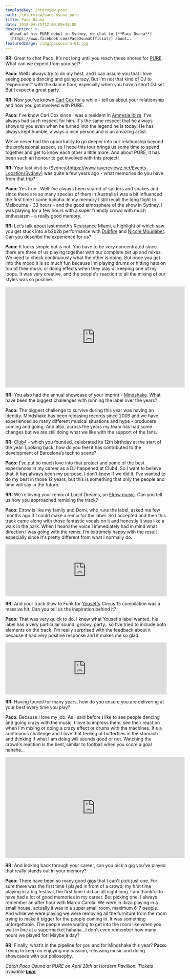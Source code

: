 ```yaml
---
templateKey: interview-post
path: /interview/paco-osuna-pure
title: Paco Osuna
date: 2018-04-25T12:00:00+10:00
description: >-
  Ahead of his PURE debut in Sydney, we chat to [**Paco Osuna**]
  (https://www.facebook.com/PacoOsunaOfficial/) about….
featuredImage: /img/pacoosuna-01.jpg
---
```

**RR:** Great to chat Paco. It’s not long until you reach these shores for [PURE](https://www.ravereviewz.net/Event/Pure-Sydney-18-Moore-Park/138). What can we expect from your set?
	
**Paco:** Well I always try to do my best, and I can assure you that I love seeing people dancing and going crazy. But I'm not that kind of DJ to “experiment” with the dance floor, especially when you have a short DJ set. But I expect a great party.

**RR:** Now you’ve known [Carl Cox](https://magazine.ravereviewz.net/interview/carl-cox-pure) for a while - tell us about your relationship and how you got involved with PURE.

**Paco:** I've know Carl Cox since I was a resident in [Amnesia Ibiza](https://www.facebook.com/amnesiaibiza/). I've always had such respect for him. It's the same respect that he always shows to you even when he turned into the legend he is today. He has always kept humble, always a nice person and is an amazing artist. 

We've never had the opportunity to go deeper into our relationship beyond the professional aspect, so I hope this tour brings us some time to spend together and get to know each other a little more. And about PURE, it has been such an honour to get involved with this project!

**RR:** Your last visit to (Sydney)[https://www.ravereviewz.net/Events-Location/Sydney] was quite a few years ago - what memories do you have from that trip?
	
**Paco:** Yes true.. Well I’ve always been scared of spiders and snakes and since there are so many species of them in Australia I was a bit influenced the first time I came hahaha. In my memory I still recall the long flight to Melbourne - 33 hours - and the good atmosphere of the show in Sydney. I was playing for a few hours with a super friendly crowd with much enthusiasm - a really good memory.

**RR:**  Let’s talk about last month’s [Resistance Miami](https://www.facebook.com/resistance/), a highlight of which saw you get stuck into a b2b2b performance with [Dubfire](https://www.facebook.com/dubfire/) and [Nicole Moudaber](https://www.facebook.com/officialnicolemoudaber/). Can you describe the experience for us?
	
**Paco:** It looks simple but is not. You have to be very concentrated since there are three of us playing together with our complete set up and mixes. We need to check continuously what the other is doing. But once you get into the mood it is so much fun because I'm playing drums or hitting hats on top of their music or doing effects when they play or keeping one of my loops. It was very creative, and the people's reaction to all the mixing of our styles was so positive.

<iframe width="560" height="315" src="https://www.youtube.com/embed/-pdk3CS5SVI?rel=0" frameborder="0" allow="autoplay; encrypted-media" allowfullscreen></iframe>

**RR:**  You also had the annual showcase of your imprint - [Mindshake](https://www.facebook.com/mindshakerecords/). What have been the biggest challenges with running the label over the years?
	
**Paco:** The biggest challenge to survive during this year was having an identity. Mindshake has been releasing records since 2006 and we have experienced so many different musical situations and hype - producers coming and going. And also, across the years my team has had some changes but we are still doing what we like with the support of the fans. 

**RR:**  [Club4](https://www.facebook.com/Club4.barcelona/) - which you founded, celebrated its 12th birthday at the start of the year. Looking back, how do you feel it has contributed to the development of Barcelona’s techno scene?
	
**Paco:** I‘ve put so much love into that project and some of the best experiences in my career as a DJ happened at Club4. So I want to believe that, it has always been my purpose. I don't know if we did it, I’ve wanted to do my best in those 12 years, but this is something that only the people and time will say in the future.

**RR:**  We're loving your remix of Lucid Dreams, on [Elrow music](https://www.facebook.com/elrowmusic/). Can you tell us how you approached remixing the track?
	
**Paco:** Elrow is like my family and Domi, who runs the label, asked me few months ago if I could make a remix for the label. So I accepted and then this track came along with those fantastic vocals on it and honestly it was like a walk in the park. When I heard the voice I immediately had in mind what direction I was going with the remix. I’m extremely happy with the result especially since it's pretty different from what I normally do.

<iframe src="https://embed.beatport.com/?id=10363407&type=track" width="100%" height="162" frameborder="0" scrolling="no" style="max-width:600px;"></iframe>

**RR:**  And your track Slow to Funk for [Yousef's](https://www.facebook.com/yousefcircus/) Circus 15 compilation was a massive hit. Can you tell us the inspiration behind it?
	
**Paco:** That was very quick to do. I knew what Yousef's label wanted, his label has a very particular sound..groovy, party…so I’ve tried to include both elements on the track. I'm really surprised with the feedback about it because it had very positive response and it makes me so glad.

<iframe src="https://embed.beatport.com/?id=9703680&type=track" width="100%" height="162" frameborder="0" scrolling="no" style="max-width:600px;"></iframe>

**RR:**  Having toured for many years, how do you ensure you are delivering at your best every time you play?

**Paco:** Because I love my job. As I said before I like to see people dancing and going crazy with the music, I love to impress them, see their reaction when I'm mixing or doing a crazy effect or drums with the machines. It's a continuous challenge and I love that feeling of butterflies in the stomach and thinking if what I am doing will sounds good or not. Watching the crowd's reaction is the best, similar to football when you score a goal hahaha...

<iframe width="560" height="315" src="https://www.youtube.com/embed/XcYNgjmBD54?rel=0" frameborder="0" allow="autoplay; encrypted-media" allowfullscreen></iframe>

**RR:**  And looking back through your career, can you pick a gig you've played that really stands out in your memory?

**Paco:** There have been so many good gigs that I can't pick just one. For sure there was the first time I played in front of a crowd, my first time playing in a big festival, the first time I did an all night long. I am thankful to have had a lot of good memories in my career. But picking one, I always remember an after hour with Marco Carola. We were in Ibiza playing in a small house, actually it was in a super small room, maximum 6-7 people. And while we were playing we were removing all the furniture from the room trying to make it bigger for the people coming in. It was something unforgettable. The people were waiting to get into the room like when you wait in line at a supermarket hahaha…I don't even remember how many hours we played for! Maybe a day?

**RR:** Finally, what’s in the pipeline for you and for Mindshake this year?
**Paco:** Trying to keep on enjoying my passion, releasing music and doing showcases with our philosophy.

_Catch Paco Osuna at PURE on April 28th at Hordern Pavillion. Tickets available [**here**](https://www.ravereviewz.net/Event/Pure-Sydney-18-Moore-Park/138)_

